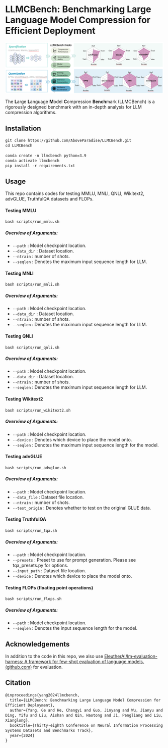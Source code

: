 # LLMCBench: Benchmarking Large Language Model Compression for Efficient Deployment

![image-20241026195404186](./figs/f1.png)

 The **L**arge **L**anguage **M**odel **C**ompression **Bench**mark (LLMCBench) is a rigorously designed benchmark with an in-depth analysis for LLM compression algorithms. 

## Installation

```
git clone https://github.com/AboveParadise/LLMCBench.git
cd LLMCBench

conda create -n llmcbench python=3.9
conda activate llmcbench
pip install -r requirements.txt
```

## Usage

This repo contains codes for testing MMLU, MNLI, QNLI, Wikitext2, advGLUE, TruthfulQA datasets and FLOPs.

#### Testing MMLU

```
bash scripts/run_mmlu.sh
```

##### Overview of Arguments:

- `--path` : Model checkpoint location.
- `--data_dir` : Dataset location.
- `--ntrain` : number of shots.
- `--seqlen` : Denotes the maximum input sequence length for LLM.

#### Testing MNLI

```
bash scripts/run_mnli.sh
```

##### Overview of Arguments:

- `--path` : Model checkpoint location.
- `--data_dir` : Dataset location.
- `--ntrain` : number of shots.
- `--seqlen` : Denotes the maximum input sequence length for LLM.

#### Testing QNLI

```
bash scripts/run_qnli.sh
```

##### Overview of Arguments:

- `--path` : Model checkpoint location.
- `--data_dir` : Dataset location.
- `--ntrain` : number of shots.
- `--seqlen` : Denotes the maximum input sequence length for LLM.

#### Testing Wikitext2

```
bash scripts/run_wikitext2.sh
```

##### Overview of Arguments:

- `--path` : Model checkpoint location.
- `--device` : Denotes which device to place the model onto.
- `--seqlen` : Denotes the maximum input sequence length for the model.

#### Testing advGLUE

```
bash scripts/run_advglue.sh
```

##### Overview of Arguments:

- `--path` : Model checkpoint location.
- `--data_file` : Dataset file location.
- `--ntrain` : number of shots.
- `--test_origin` : Denotes whether to test on the original GLUE data.

#### Testing TruthfulQA

```
bash scripts/run_tqa.sh
```

##### Overview of Arguments:

- `--path` : Model checkpoint location.
- `--presets` : Preset to use for prompt generation. Please see tqa_presets.py for options.
- `--input_path` : Dataset file location.
- `--device` : Denotes which device to place the model onto.

#### Testing FLOPs (floating point operations)

```
bash scripts/run_flops.sh
```

##### Overview of Arguments:

- `--path` : Model checkpoint location.
- `--seqlen` : Denotes the input sequence length for the model.

## Acknowledgements

In addition to the code in this repo, we also use [EleutherAI/lm-evaluation-harness: A framework for few-shot evaluation of language models. (github.com)](https://github.com/EleutherAI/lm-evaluation-harness) for evaluation.

## Citation

```
@inproceedings{yang2024llmcbench,
  title={LLMCBench: Benchmarking Large Language Model Compression for Efficient Deployment},
  author={Yang, Ge and He, Changyi and Guo, Jinyang and Wu, Jianyu and Ding, Yifu and Liu, Aishan and Qin, Haotong and Ji, Pengliang and Liu, Xianglong},
  booktitle={Thirty-eighth Conference on Neural Information Processing Systems Datasets and Benchmarks Track},
  year={2024}
}
```
